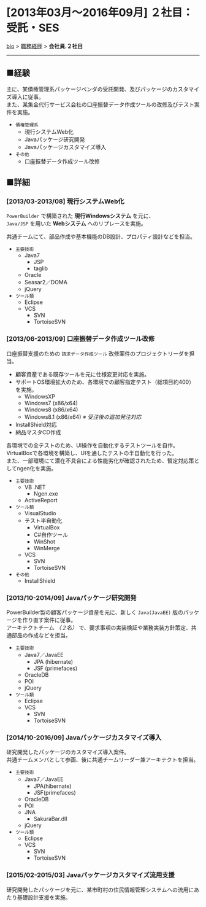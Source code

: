 # [2013年03月～2016年09月] ２社目：受託・SES

[bio](../index.md) > [職務経歴](../business.md) > **会社員.２社目**

--------------------

## ■経験

主に、某債権管理系パッケージベンダの受託開発、及びパッケージのカスタマイズ導入に従事。  
また、某集金代行サービス会社の口座振替データ作成ツールの改修及びテスト案件を実施。

- `債権管理系`
  - 現行システムWeb化
  - Javaパッケージ研究開発
  - Javaパッケージカスタマイズ導入
- `その他`
  - 口座振替データ作成ツール改修

## ■詳細

### [2013/03-2013/08] 現行システムWeb化

`PowerBuilder` で構築された **現行Windowsシステム** を元に、  
`Java/JSP` を用いた **Webシステム** へのリプレースを実施。

共通チームにて、部品作成や基本機能のDB設計、プロパティ設計などを担当。

- `主要技術`
  - Java7
    - JSP
    - taglib
  - Oracle
  - Seasar2／DOMA
  - jQuery
- `ツール類`
  - Eclipse
  - VCS
    - SVN
    - TortoiseSVN

### [2013/06-2013/09] 口座振替データ作成ツール改修

口座振替支援のための `請求データ作成ツール` 改修案件のプロジェクトリーダを担当。

- 顧客資産である既存ツールを元に仕様変更対応を実施。
- サポートOS環境拡大のため、各環境での顧客指定テスト（総項目約400）を実施。
  - WindowsXP
  - Windows7 (x86/x64)
  - Windows8 (x86/x64)
  - Windows8.1 (x86/x64) *※ 受注後の追加発注対応*
- InstallShield対応
- 納品マスタCD作成

各環境での全テストのため、UI操作を自動化するテストツールを自作。  
VirtualBoxで各環境を構築し、UIを通したテストの半自動化を行った。  
また、一部環境にて潜在不具合による性能劣化が確認されたため、暫定対応策としてngen化を実施。

- `主要技術`
  - VB .NET
    - Ngen.exe
  - ActiveReport
- `ツール類`
  - VisualStudio
  - テスト半自動化
    - VirtualBox
    - C#自作ツール
    - WinShot
    - WinMerge
  - VCS
    - SVN
    - TortoiseSVN
- `その他`
  - InstallShield

### [2013/10-2014/09] Javaパッケージ研究開発

PowerBuilder製の顧客パッケージ資産を元に、新しく `Java(JavaEE)` 版のパッケージを作り直す案件に従事。  
アーキテクトチーム *（２名）* で、要求事項の実装検証や業務実装方針策定、共通部品の作成などを担当。

- `主要技術`
  - Java7／JavaEE
    - JPA (hibernate)
    - JSF (primefaces)
  - OracleDB
  - POI
  - jQuery
- `ツール類`
  - Eclipse
  - VCS
    - SVN
    - TortoiseSVN

### [2014/10-2016/09] Javaパッケージカスタマイズ導入

研究開発したパッケージのカスタマイズ導入案件。  
共通チームメンバとして参画、後に共通チームリーダー兼アーキテクトを担当。  

- `主要技術`
  - Java7／JavaEE
    - JPA(hibernate)
    - JSF(primefaces)
  - OracleDB
  - POI
  - JNA
    - SakuraBar.dll
  - jQuery
- `ツール類`
  - Eclipse
  - VCS
    - SVN
    - TortoiseSVN

### [2015/02-2015/03] Javaパッケージカスタマイズ流用支援

研究開発したパッケージを元に、某市町村の住民情報管理システムへの流用にあたり基礎設計支援を実施。

